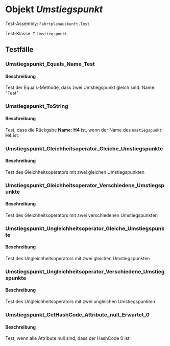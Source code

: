 # Objekt *Umstiegspunkt*

Test-Assembly: `Fahrtplanauskunft.Test`

Test-Klasse: `T_Umstiegspunkt`

## Testfälle

### Umstiegspunkt_Equals_Name_Test

#### Beschreibung

Test der Equals-Methode, dass zwei Umstiegspunkt gleich sind. Name: "Test"

### Umstiegspunkt_ToString

#### Beschreibung

Test, dass die Rückgabe **Name: H4** ist, wenn der Name des `Umstiegspunkt` **H4** ist.

### Umstiegspunkt_Gleichheitsoperator_Gleiche_Umstiegspunkte

#### Beschreibung

Test des Gleichheitsoperators mit zwei gleichen Umstiegspunkten

### Umstiegspunkt_Gleichheitsoperator_Verschiedene_Umstiegspunkte

#### Beschreibung

Test des Gleichheitsoperators mit zwei verschiedenen Umstiegspunkten

### Umstiegspunkt_Ungleichheitsoperator_Gleiche_Umstiegspunkte

#### Beschreibung

Test des Ungleichheitsoperators mit zwei gleichen Umstiegspunkten

### Umstiegspunkt_Ungleichheitsoperator_Verschiedene_Umstiegspunkte

#### Beschreibung

Test des Ungleichheitsoperators mit zwei ungleichen Umstiegspunkten

### Umstiegspunkt_GetHashCode_Attribute_null_Erwartet_0

#### Beschreibung

Test, wenn alle Attribute null sind, dass der HashCode 0 ist